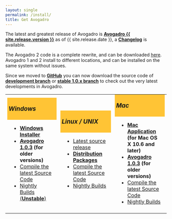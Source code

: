 ```yaml
---
layout: single
permalink: /install/
title: Get Avogadro
---
```


The latest and greatest release of Avogadro is
**[Avogadro {{ site.release.version }}](//sourceforge.net/projects/avogadro/files/latest/download)**
as of {{ site.release.date }}, a **[Changelog](/releases/avogadro_111.html)** is available.

The Avogadro 2 code is a complete rewrite, and can be downloaded [here](https://sourceforge.net/projects/avogadro/files/avogadro2/0.7.2/). Avogadro 1 and 2 install to different locations, and can be installed on the same system without issues.

Since we moved to **[GitHub](http://github.com/)** you can now download the source code of **[development branch](http://github.com/cryos/avogadro/archives/master)** or **[stable 1.0.x branch](http://github.com/cryos/avogadro/archives/1.0)** to check out the very latest developments in Avogadro.

<table valign="top">
<colgroup>
<col width="30%" valign="top"/>
<col width="30%" valign="top"/>
<col width="30%" valign="top"/>
</colgroup>
<tbody>
<tr class="odd">
<td align="left">
<h3 style="background:#FFC435;margin:-2px;padding:4px;">
<p><em>Windows</em></p>
</h3>
<div style="padding: 2px 10px 6px;">
<ul>
<li><strong><a href="http://sourceforge.net/projects/avogadro/files/avogadro/1.1.1/Avogadro-1.1.1-win32.exe/download">Windows Installer</a></strong></li>
<li><strong><a href="http://sourceforge.net/projects/avogadro/files/avogadro/1.0.3/Avogadro-1.0.3-win32.exe/download">Avogadro 1.0.3</a> (for older versions)</strong></li>
<li><a href="Compiling on Windows" title="wikilink">Compile the latest Source Code</a></li>
<li><a href="http://avogadro.openmolecules.net/nightly/win/unstable/">Nightly Builds (<strong>Unstable</strong>)</a></li>
</ul>
</div></td>
<td align="left">
<h3 style="background:#FFC435;margin:-2px;padding:4px;">
<p><em>Linux / UNIX</em></p>
</h3>
<div style="padding: 2px 10px 6px;">
<ul>
<li><a href="http://sourceforge.net/projects/avogadro/files/avogadro/1.1.1/avogadro-1.1.1.tar.bz2/download">Latest source release</a></li>
<li><strong><a href="Distribution Packages" title="wikilink">Distribution Packages</a></strong></li>
<li><a href="Compiling_on_Linux_and_Mac_OS_X" title="wikilink">Compile the latest Source Code</a></li>
<li><a href="http://avogadro.openmolecules.net/nightly/linux/">Nightly Builds</a></li>
</ul>
</div></td>
<td align="left">
<h3 style="background:#FFC435;margin:-2px;padding:4px;">
<p><em>Mac</em></p>
</h3>
<div style="padding: 2px 10px 6px;">
<ul>
<li><strong><a href="http://sourceforge.net/projects/avogadro/files/avogadro/1.1.1/Avogadro-1.1.1.dmg.zip/download">Mac Application</a> (for Mac OS X 10.6 and later)</strong></li>
<li><strong><a href="http://sourceforge.net/projects/avogadro/files/avogadro/1.0.3/Avogadro-1.0.3.dmg.zip/download">Avogadro 1.0.3</a> (for older versions)</strong></li>
<li><a href="Compiling_on_Linux_and_Mac_OS_X" title="wikilink">Compile the latest Source Code</a></li>
<li><a href="http://avogadro.openmolecules.net/nightly/mac/unstable/">Nightly Builds</a></li>
</ul>
</div></td>
</tr>
</tbody>
</table>
